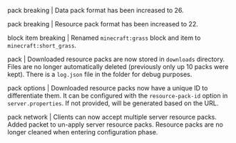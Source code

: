 pack breaking | Data pack format has been increased to 26.

pack breaking | Resource pack format has been increased to 22.

block item breaking | Renamed `minecraft:grass` block and item to `minecraft:short_grass`.

pack | Downloaded resource packs are now stored in `downloads` directory. Files are no longer automatically deleted (previously only up 10 packs were kept). There is a `log.json` file in the folder for debug purposes.

pack options | Downloaded resource packs now have a unique ID to differentiate them. It can be configured with the `resource-pack-id` option in `server.properties`. If not provided, will be generated based on the URL.

pack network | Clients can now accept multiple server resource packs. Added packet to un-apply server resource packs. Resource packs are no longer cleaned when entering configuration phase.
